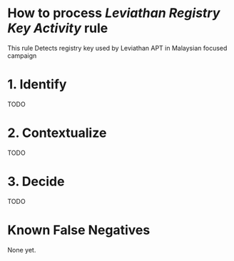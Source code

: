 # How to process *Leviathan Registry Key Activity* rule
This rule Detects registry key used by Leviathan APT in Malaysian focused campaign

# 1. Identify
TODO

# 2. Contextualize
TODO

# 3. Decide
TODO

# Known False Negatives
None yet.
